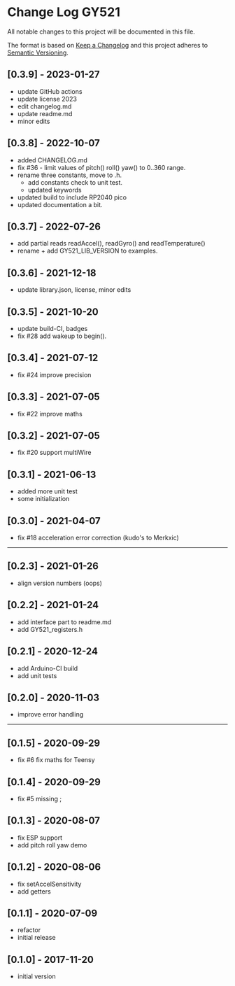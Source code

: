 # Change Log GY521

All notable changes to this project will be documented in this file.

The format is based on [Keep a Changelog](http://keepachangelog.com/)
and this project adheres to [Semantic Versioning](http://semver.org/).


## [0.3.9] - 2023-01-27
- update GitHub actions
- update license 2023
- edit changelog.md
- update readme.md
- minor edits


## [0.3.8] - 2022-10-07
- added CHANGELOG.md
- fix #36 - limit values of pitch() roll() yaw() to 0..360 range.
- rename three constants, move to .h.
  - add constants check to unit test.
  - updated keywords
- updated build to include RP2040 pico
- updated documentation a bit.

## [0.3.7] - 2022-07-26
- add partial reads readAccel(), readGyro() and readTemperature()
- rename + add GY521_LIB_VERSION to examples.

## [0.3.6] - 2021-12-18
- update library.json, license, minor edits

## [0.3.5] - 2021-10-20
- update build-CI, badges 
- fix #28 add wakeup to begin().

## [0.3.4] - 2021-07-12
- fix #24 improve precision

## [0.3.3] - 2021-07-05
- fix #22 improve maths

## [0.3.2] - 2021-07-05
- fix #20 support multiWire

## [0.3.1] - 2021-06-13
- added more unit test 
- some initialization

## [0.3.0] - 2021-04-07
- fix #18 acceleration error correction (kudo's to Merkxic)

----

## [0.2.3] - 2021-01-26
- align version numbers (oops)

## [0.2.2] - 2021-01-24
- add interface part to readme.md
- add GY521_registers.h

## [0.2.1] - 2020-12-24
- add Arduino-CI build
- add unit tests

## [0.2.0] - 2020-11-03
- improve error handling

----

## [0.1.5] - 2020-09-29
- fix #6 fix maths for Teensy

## [0.1.4] - 2020-09-29
- fix #5 missing ;

## [0.1.3] - 2020-08-07
- fix ESP support
- add pitch roll yaw demo

## [0.1.2] - 2020-08-06
- fix setAccelSensitivity
- add getters

## [0.1.1] - 2020-07-09
- refactor
- initial release

## [0.1.0] - 2017-11-20
- initial version

